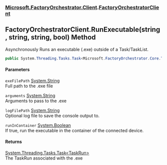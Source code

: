 ### [Microsoft.FactoryOrchestrator.Client](Microsoft_FactoryOrchestrator_Client.md 'Microsoft.FactoryOrchestrator.Client').[FactoryOrchestratorClient](FactoryOrchestratorClient.md 'Microsoft.FactoryOrchestrator.Client.FactoryOrchestratorClient')
## FactoryOrchestratorClient.RunExecutable(string, string, string, bool) Method
Asynchronously Runs an executable (.exe) outside of a Task/TaskList.  
```csharp
public System.Threading.Tasks.Task<Microsoft.FactoryOrchestrator.Core.TaskRun> RunExecutable(string exeFilePath, string arguments, string logFilePath=null, bool runInContainer=false);
```
#### Parameters
<a name='Microsoft_FactoryOrchestrator_Client_FactoryOrchestratorClient_RunExecutable(string_string_string_bool)_exeFilePath'></a>
`exeFilePath` [System.String](https://docs.microsoft.com/en-us/dotnet/api/System.String 'System.String')  
Full path to the .exe file
  
<a name='Microsoft_FactoryOrchestrator_Client_FactoryOrchestratorClient_RunExecutable(string_string_string_bool)_arguments'></a>
`arguments` [System.String](https://docs.microsoft.com/en-us/dotnet/api/System.String 'System.String')  
Arguments to pass to the .exe
  
<a name='Microsoft_FactoryOrchestrator_Client_FactoryOrchestratorClient_RunExecutable(string_string_string_bool)_logFilePath'></a>
`logFilePath` [System.String](https://docs.microsoft.com/en-us/dotnet/api/System.String 'System.String')  
Optional log file to save the console output to.
  
<a name='Microsoft_FactoryOrchestrator_Client_FactoryOrchestratorClient_RunExecutable(string_string_string_bool)_runInContainer'></a>
`runInContainer` [System.Boolean](https://docs.microsoft.com/en-us/dotnet/api/System.Boolean 'System.Boolean')  
If true, run the executable in the container of the connected device.
  
#### Returns
[System.Threading.Tasks.Task&lt;](https://docs.microsoft.com/en-us/dotnet/api/System.Threading.Tasks.Task-1 'System.Threading.Tasks.Task')[TaskRun](./../CoreLibrary/TaskRun.md 'Microsoft.FactoryOrchestrator.Core.TaskRun')[&gt;](https://docs.microsoft.com/en-us/dotnet/api/System.Threading.Tasks.Task-1 'System.Threading.Tasks.Task')  
The TaskRun associated with the .exe
